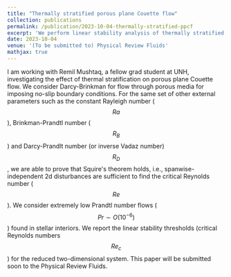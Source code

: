 ```yaml
---
title: "Thermally stratified porous plane Couette flow"
collection: publications
permalink: /publication/2023-10-04-thermally-stratified-ppcf
excerpt: 'We perform linear stability analysis of thermally stratified porous plane Couette flow.'
date: 2023-10-04
venue: '(To be submitted to) Physical Review Fluids'
mathjax: true
---
```

I am working with Remil Mushtaq, a fellow grad student at UNH, investigating the effect of thermal stratification on porous plane Couette flow. We consider Darcy-Brinkman for flow through porous media for imposing no-slip boundary conditions. For the same set of other external parameters such as the constant Rayleigh number ($$Ra$$), Brinkman-Prandtl number ($$R_B$$) and Darcy-Prandlt number (or inverse Vadaz number) $$R_D$$, we are able to prove that Squire's theorem holds, i.e., spanwise-independent 2d disturbances are sufficient to find the critical Reynolds number ($$Re$$). We consider extremely low Prandtl number flows ($$Pr \sim O(10^{-6})$$) found in stellar interiors. We report the linear stability thresholds (critical Reynolds numbers $$Re_c$$) for the reduced two-dimensional system. This paper will be submitted soon to the Physical Review Fluids.
